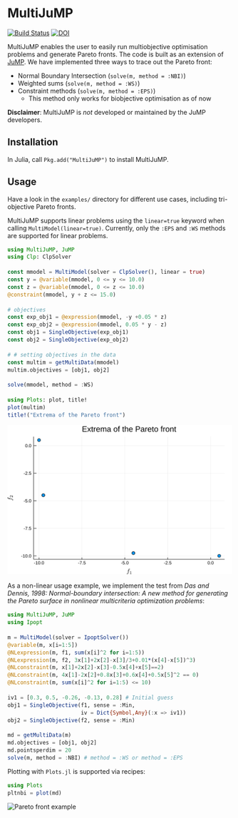 # MultiJuMP

[![Build Status](https://travis-ci.org/anriseth/MultiJuMP.jl.svg?branch=master)](https://travis-ci.org/anriseth/MultiJuMP.jl)
[![DOI](https://zenodo.org/badge/41850916.svg)](https://zenodo.org/badge/latestdoi/41850916)

MultiJuMP enables the user to easily run multiobjective optimisation problems
and generate Pareto fronts. The code is built as an extension of
[JuMP](https://github.com/JuliaOpt/JuMP.jl).
We have implemented three ways to trace out the Pareto front:
- Normal Boundary Intersection (`solve(m, method = :NBI)`)
- Weighted sums (`solve(m, method = :WS)`)
- Constraint methods (`solve(m, method = :EPS)`)
    * This method only works for biobjective optimisation as of now

**Disclaimer**: MultiJuMP is *not* developed or maintained by the JuMP developers.  

## Installation
In Julia, call `Pkg.add("MultiJuMP")` to install MultiJuMP.

## Usage
Have a look in the `examples/` directory for different use cases, including
tri-objective Pareto fronts.

MultiJuMP supports linear problems using the `linear=true` keyword when
calling `MultiModel(linear=true)`. Currently, only the `:EPS`
and `:WS` methods are supported for linear problems.  

```julia
using MultiJuMP, JuMP
using Clp: ClpSolver

const mmodel = MultiModel(solver = ClpSolver(), linear = true)
const y = @variable(mmodel, 0 <= y <= 10.0)
const z = @variable(mmodel, 0 <= z <= 10.0)
@constraint(mmodel, y + z <= 15.0)

# objectives
const exp_obj1 = @expression(mmodel, -y +0.05 * z)
const exp_obj2 = @expression(mmodel, 0.05 * y - z)
const obj1 = SingleObjective(exp_obj1)
const obj2 = SingleObjective(exp_obj2)

# # setting objectives in the data
const multim = getMultiData(mmodel)
multim.objectives = [obj1, obj2]

solve(mmodel, method = :WS)

using Plots: plot, title!
plot(multim)
title!("Extrema of the Pareto front")
```

![Linear pareto front](./img/linear.svg)

As a non-linear usage example, we implement the test from
_Das and Dennis, 1998: Normal-boundary intersection: A new method for
generating the Pareto surface in nonlinear multicriteria optimization problems_:

```julia
using MultiJuMP, JuMP
using Ipopt

m = MultiModel(solver = IpoptSolver())
@variable(m, x[i=1:5])
@NLexpression(m, f1, sum(x[i]^2 for i=1:5))
@NLexpression(m, f2, 3x[1]+2x[2]-x[3]/3+0.01*(x[4]-x[5])^3)
@NLconstraint(m, x[1]+2x[2]-x[3]-0.5x[4]+x[5]==2)
@NLconstraint(m, 4x[1]-2x[2]+0.8x[3]+0.6x[4]+0.5x[5]^2 == 0)
@NLconstraint(m, sum(x[i]^2 for i=1:5) <= 10)

iv1 = [0.3, 0.5, -0.26, -0.13, 0.28] # Initial guess
obj1 = SingleObjective(f1, sense = :Min,
                       iv = Dict{Symbol,Any}(:x => iv1))
obj2 = SingleObjective(f2, sense = :Min)

md = getMultiData(m)
md.objectives = [obj1, obj2]
md.pointsperdim = 20
solve(m, method = :NBI) # method = :WS or method = :EPS
```

Plotting with `Plots.jl` is supported via recipes:
```julia
using Plots
pltnbi = plot(md)
```
<!-- Github bug
![Pareto front example](./img/pareto_example.svg) -->
![Pareto front example](https://cdn.rawgit.com/anriseth/MultiJuMP.jl/master/img/pareto_example.svg)
